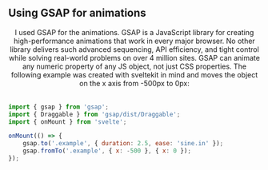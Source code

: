 ## Using GSAP for animations

<div align="center" style="margin-bottom: 2rem;">
    I used GSAP for the animations. GSAP is a JavaScript library for creating high-performance animations that work in every major browser. No other library delivers such advanced sequencing, API efficiency, and tight control while solving real-world problems on over 4 million sites. GSAP can animate any numeric property of any JS object, not just CSS properties. The following example was created with sveltekit in mind and moves the object on the x axis from -500px to 0px:
</div>

```js
import { gsap } from 'gsap';
import { Draggable } from 'gsap/dist/Draggable';
import { onMount } from 'svelte';

onMount(() => {
	gsap.to('.example', { duration: 2.5, ease: 'sine.in' });
	gsap.fromTo('.example', { x: -500 }, { x: 0 });
});
```
